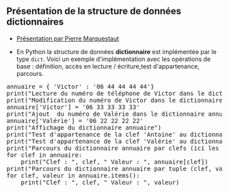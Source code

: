 ## Présentation de la structure de données dictionnaires

* [Présentation par Pierre Marquestaut](https://peertube.lyceeconnecte.fr/videos/watch/86be0059-a3c1-41ec-952a-79dea6310c87)

* En Python la structure de données __dictionnaire__ est implémentée par le type `dict`. Voici un  exemple d'implémentation avec les opérations de base : définition, accès en lecture / écriture,test d'appartenance, parcours.


<pre data-executable>
annuaire = { 'Victor' : '06 44 44 44 44'}
print("Lecture du numéro de téléphone de Victor dans le dictionnaire annuaire ", annuaire['Victor'])
print("Modification du numéro de Victor dans le dictionnaire annuaire ")
annuaire['Victor'] = '06 33 33 33 33'
print("Ajout  du numéro de Valérie dans le dictionnaire annuaire ")
annuaire['Valérie'] = '06 22 22 22 22'
print("Affichage du dictionnaire annuaire")
print("Test d'appartenance de la clef 'Antoine' au dictionnaire annuaire", 'Antoine' in annuaire)
print("Test d'appartenance de la clef 'Valérie' au dictionnaire annuaire", 'Valérie' in annuaire)
print("Parcours du dictionnaire annuaire par clefs (ici les personnes) :")
for clef in annuaire:
    print("Clef : ", clef, " Valeur : ", annuaire[clef])
print("Parcours du dictionnaire annuaire par tuple (clef, valeur) (ici (personne, numéro)) :")
for clef, valeur in annuaire.items():
    print("Clef : ", clef, " Valeur : ", valeur)
</pre>





  <script src="https://github.com/parc-nsi/premiere-nsi/assets/js/juniper.min.js"></script>
  <script>new Juniper({ repo: 'parc-nsi/premiere-nsi', isolateCells: false , theme: 'monokai'})</script>